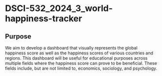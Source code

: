 # DSCI-532_2024_3_world-happiness-tracker

## Purpose

We aim to develop a dashboard that visually represents the global happiness score as well as the happiness scores of various countries and regions. This dashboard will be useful for educational purposes across multiple fields where the happiness score can prove to be beneficial. These fields include, but are not limited to, economics, sociology, and psychology.
